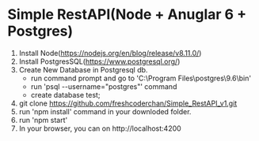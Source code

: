 # Simple RestAPI(Node + Anuglar 6 + Postgres)
1. Install Node(https://nodejs.org/en/blog/release/v8.11.0/)
2. Install PostgresSQL(https://www.postgresql.org/)
3. Create New Database in Postgresql db.
   * run command prompt and go to 'C:\Program Files\postgres\9.6\bin'
   * run 'psql --username="postgres"' command
   * create database test;
4. git clone https://github.com/freshcoderchan/Simple_RestAPI_v1.git
5. run 'npm install' command in your downloded folder.
6. run 'npm start'
7. In your browser, you can on http://localhost:4200
       